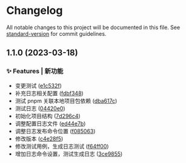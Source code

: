 # Changelog

All notable changes to this project will be documented in this file. See [standard-version](https://github.com/conventional-changelog/standard-version) for commit guidelines.

## 1.1.0 (2023-03-18)


### ✨ Features | 新功能

* 变更测试 ([e1c532f](https://github.com/Lyrelion/ths-design-test1/commit/e1c532f676aa85e3723393d8226933fd3ca19f50))
* 补充日志相关配置 ([fdbf348](https://github.com/Lyrelion/ths-design-test1/commit/fdbf3487c0d1f279db8bfb5ebdff8d1d5802c08b))
* 测试 pnpm 关联本地项目包依赖 ([dba617c](https://github.com/Lyrelion/ths-design-test1/commit/dba617cf8db315c2c52ad6bf6c4b2bdcc51cfeac))
* 测试日志 ([04420e0](https://github.com/Lyrelion/ths-design-test1/commit/04420e0b1f790b0a3689434785ae186468e94c94))
* 初始化项目结构 ([7d296c4](https://github.com/Lyrelion/ths-design-test1/commit/7d296c49a7a5e13c3fb45e7bd74c5d7fd697a5f3))
* 调整配置日志文件 ([ed44e7b](https://github.com/Lyrelion/ths-design-test1/commit/ed44e7b1c2dbfe6eca177a31b26dc80ed485de10))
* 调整日志发布命令位置 ([f085063](https://github.com/Lyrelion/ths-design-test1/commit/f08506344c6a731634bf6c86394a63be5af46860))
* 修改版本 ([c4e28f5](https://github.com/Lyrelion/ths-design-test1/commit/c4e28f56b19b096971e7706e1b6c5f1753352b14))
* 修改测试用例，生成日志测试 ([f64ff00](https://github.com/Lyrelion/ths-design-test1/commit/f64ff004b1cb474990cf97d7185b8dd0cc45fcc5))
* 增加日志命令设置，测试生成日志 ([3ce9855](https://github.com/Lyrelion/ths-design-test1/commit/3ce985581ff683c7aa8a66127aa06a5f307dea77))
